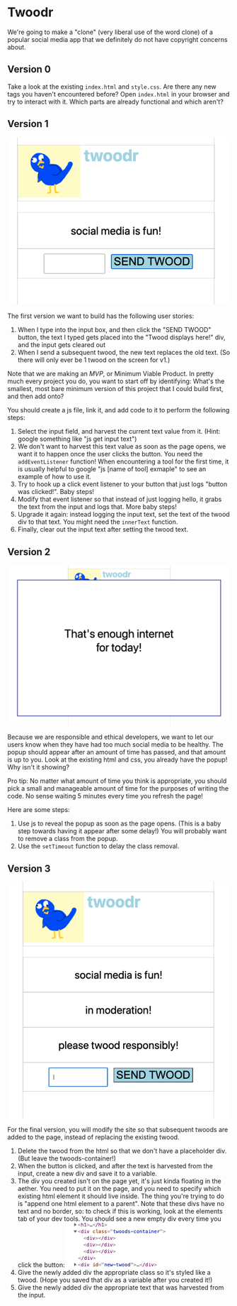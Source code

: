 # Twoodr
We're going to make a "clone" (very liberal use of the word clone) of a popular social media app that we definitely do not have copyright concerns about.

## Version 0
Take a look at the existing `index.html` and `style.css`. Are there any new tags you haven't encountered before? Open `index.html` in your browser and try to interact with it. Which parts are already functional and which aren't?

## Version 1
![version 1](./assets/v1.png)

The first version we want to build has the following user stories:
1. When I type into the input box, and then click the "SEND TWOOD" button, the text I typed gets placed into the "Twood displays here!" div, and the input gets cleared out
1. When I send a subsequent twood, the new text replaces the old text. (So there will only ever be 1 twood on the screen for v1.)

Note that we are making an _MVP_, or Minimum Viable Product. In pretty much every project you do, you want to start off by identifying: What's the smallest, most bare minimum version of this project that I could build first, and then add onto?

You should create a js file, link it, and add code to it to perform the following steps:
1. Select the input field, and harvest the current text value from it. (Hint: google something like "js get input text")
1. We don't want to harvest this text value as soon as the page opens, we want it to happen once the user clicks the button. You need the `addEventListener` function! When encountering a tool for the first time, it is usually helpful to google "js [name of tool] exmaple" to see an example of how to use it.
1. Try to hook up a click event listener to your button that just logs "button was clicked!". Baby steps!
1. Modify that event listener so that instead of just logging hello, it grabs the text from the input and logs that. More baby steps!
1. Upgrade it again: instead logging the input text, set the text of the twood div to that text. You might need the `innerText` function.
1. Finally, clear out the input text after setting the twood text.

## Version 2
![version 2](./assets/v2.png)

Because we are responsible and ethical developers, we want to let our users know when they have had too much social media to be healthy. The popup should appear after an amount of time has passed, and that amount is up to you. Look at the existing html and css, you already have the popup! Why isn't it showing?

Pro tip: No matter what amount of time you think is appropriate, you should pick a small and manageable amount of time for the purposes of writing the code. No sense waiting 5 minutes every time you refresh the page!

Here are some steps:
1. Use js to reveal the popup as soon as the page opens. (This is a baby step towards having it appear after some delay!) You will probably want to remove a class from the popup.
1. Use the `setTimeout` function to delay the class removal.

## Version 3
![version 3](./assets/v3.png)

For the final version, you will modify the site so that subsequent twoods are added to the page, instead of replacing the existing twood.

1. Delete the twood from the html so that we don't have a placeholder div. (But leave the twoods-container!)
1. When the button is clicked, and after the text is harvested from the input, create a new div and save it to a variable.
1. The div you created isn't on the page yet, it's just kinda floating in the aether. You need to put it on the page, and you need to specify which existing html element it should live inside. The thing you're trying to do is "append one html element to a parent". Note that these divs have no text and no border, so: to check if this is working, look at the elements tab of your dev tools. You should see a new empty div every time you click the button:
![empty divs](./assets/empty_divs.png)
1. Give the newly added div the appropriate class so it's styled like a twood. (Hope you saved that div as a variable after you created it!)
1. Give the newly added div the appropriate text that was harvested from the input.
